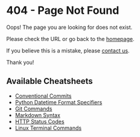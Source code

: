 # 404 - Page Not Found

Oops! The page you are looking for does not exist.

Please check the URL or go back to the [homepage](/cheatsheets).

If you believe this is a mistake, please [contact us](mailto:ashababnoor@gmail.com).

Thank you!


## Available Cheatsheets

- [Conventional Commits](cheatsheets/conventional-commits)
- [Python Datetime Format Specifiers](cheatsheets/datetime-format-specifiers)
- [Git Commands](cheatsheets/git-commands)
- [Markdown Syntax](cheatsheets/markdown-syntax)
- [HTTP Status Codes](cheatsheets/http-status-codes)
- [Linux Terminal Commands](cheatsheets/linux-terminal-commands)
